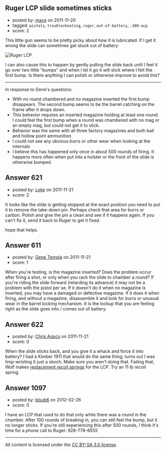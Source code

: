 ## Ruger LCP slide sometimes sticks

- posted by: [mace](https://stackexchange.com/users/-1/163-mace) on 2011-11-20
- tagged: `pistols`, `troubleshooting`, `ruger`, `out-of-battery`, `.380-acp`
- score: 2

This little gun seems to be pretty picky about how it is lubricated. If I get it wrong the slide can sometimes get stuck out of battery:

![Ruger LCP][1]


  [1]: http://i.stack.imgur.com/f8ACY.jpg

I can also cause this to happen by gently pulling the slide back until I feel it go over two little "bumps" and when I let it go it will stick where I felt the first bump. Is there anything I can polish or otherwise improve to avoid this?

---
In response to Gene's questions: 

 - With no round chambered and no magazine inserted the first bump disappears. The second bump seems to be the barrel catching on the frame after it drops down.
 - This behavior requires an inserted magazine holding at least one round. I could feel the first bump when a round was chambered with no mag or an empty mag, but could not get it to stick.
 - Behavior was the same with all three factory magazines and both ball and hollow point ammunition
 - I could not see any obvious burrs or other wear when looking at the internals
 - I believe this has happened only once in about 500 rounds of firing. It happens more often when put into a holster or the front of the slide is otherwise bumped.



## Answer 621

- posted by: [Loke](https://stackexchange.com/users/-1/72-loke) on 2011-11-21
- score: 2

<p>It looks like the slide is getting stopped at the exact position you need to put it to remove the take-down pin. Perhaps check that area for burrs or carbon. Polish and give the pin a clean and see if it happens again. If you can't fix it, send it back to Ruger to get it fixed.</p>

<p>hope that helps.</p>



## Answer 611

- posted by: [Gene Temple](https://stackexchange.com/users/-1/254-gene-temple) on 2011-11-21
- score: 1

<p>When you're testing, is the magazine inserted?  Does the problem occur after firing a shot, or only when you rack the slide to chamber a round?  If you're riding the slide forward (retarding its advance) it may not be a problem with the pistol per se.  If it doesn't do it when no magazine is inserted, you may have a damaged or defective magazine.  If it does it when firing, and without a magazine, disassemble it and look for burrs or unusual wear in the barrel locking mechanism.  It is the lockup that you are feeling right as the slide goes into / comes out of battery.</p>



## Answer 622

- posted by: [Chris Agocs](https://stackexchange.com/users/-1/12-chris-agocs) on 2011-11-21
- score: 0

<p>When the slide sticks back, and you give it a whack and force it into battery? I had a Kimber 1911 that would do the same thing; turns out I was limp-wristing it just a skoch. Make sure you aren't doing that. Failing that, Wolf makes <a href="http://www.gunsprings.com/index.cfm?page=items&amp;cID=1&amp;mID=52" rel="nofollow">replacement recoil springs</a> for the LCP. Try an 11 lb recoil spring.</p>



## Answer 1097

- posted by: [blsub6](https://stackexchange.com/users/-1/18-blsub6) on 2012-02-26
- score: 0

<p>I have an LCP that used to do that only while there was a round in the chamber.  After 100 rounds of breaking in, you can still feel the bump, but it no longer sticks.  If you're still experiencing this after 500 rounds, I think it's time for a phone call to Ruger: 928-778-6555</p>




---

All content is licensed under the [CC BY-SA 3.0 license](https://creativecommons.org/licenses/by-sa/3.0/).
